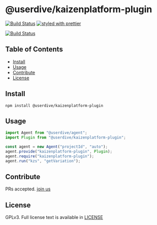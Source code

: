# @userdive/kaizenplatform-plugin

[![Build Status](https://travis-ci.org/userdive/agent.js.svg?branch=master)](https://travis-ci.org/userdive/agent.js)
[![styled with prettier](https://img.shields.io/badge/styled_with-prettier-ff69b4.svg)](https://github.com/prettier/prettier)

[![Build Status](https://saucelabs.com/browser-matrix/userdive.svg)](https://saucelabs.com/open_sauce/user/userdive/builds)

## Table of Contents

-   [Install](#install)
-   [Usage](#usage)
-   [Contribute](#contribute)
-   [License](#license)

## Install

    npm install @userdive/kaizenplatform-plugin

## Usage

```js
import Agent from "@userdive/agent";
import Plugin from "@userdive/kaizenplatform-plugin";

const agent = new Agent("projectId", "auto");
agent.provide("kaizenplatform-plugin", Plugin);
agent.require("kaizenplatform-plugin");
agent.run("kzs", "getVariation");
```

## Contribute

PRs accepted. [join us](https://www.wantedly.com/companies/uncovertruth/projects)

## License

GPLv3. Full license text is available in [LICENSE](https://github.com/userdive/agent.js/blob/master/LICENSE)
